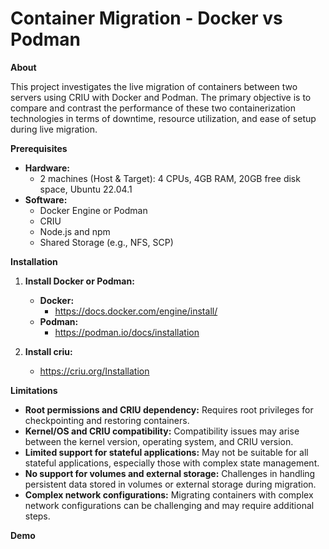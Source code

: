 # Container Migration - Docker vs Podman

**About**

This project investigates the live migration of containers between two servers using CRIU with Docker and Podman. The primary objective is to compare and contrast the performance of these two containerization technologies in terms of downtime, resource utilization, and ease of setup during live migration.

**Prerequisites**

* **Hardware:**
    * 2 machines (Host & Target): 4 CPUs, 4GB RAM, 20GB free disk space, Ubuntu 22.04.1 
* **Software:**
    * Docker Engine or Podman
    * CRIU
    * Node.js and npm 
    * Shared Storage (e.g., NFS, SCP) 

**Installation**

1. **Install Docker or Podman:**
    * **Docker:**
        * https://docs.docker.com/engine/install/
    * **Podman:**
        * https://podman.io/docs/installation

2. **Install criu:**
    * https://criu.org/Installation

**Limitations**

* **Root permissions and CRIU dependency:** Requires root privileges for checkpointing and restoring containers. 
* **Kernel/OS and CRIU compatibility:** Compatibility issues may arise between the kernel version, operating system, and CRIU version.
* **Limited support for stateful applications:** May not be suitable for all stateful applications, especially those with complex state management.
* **No support for volumes and external storage:** Challenges in handling persistent data stored in volumes or external storage during migration.
* **Complex network configurations:** Migrating containers with complex network configurations can be challenging and may require additional steps.

**Demo**
